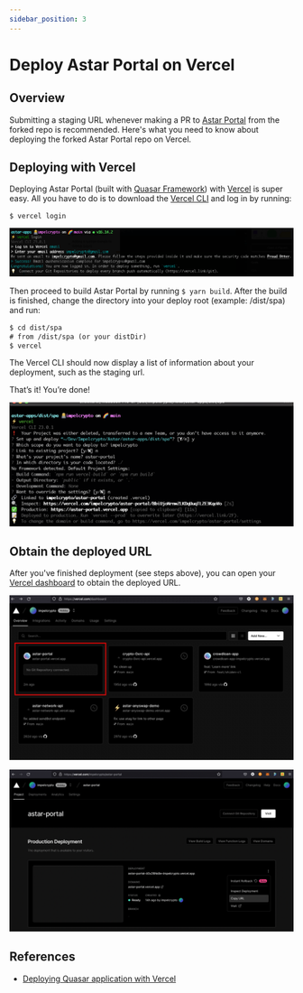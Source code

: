 ```yaml
---
sidebar_position: 3
---
```


# Deploy Astar Portal on Vercel

## Overview

Submitting a staging URL whenever making a PR to [Astar Portal](https://github.com/AstarNetwork/astar-apps) from the forked repo is recommended. Here's what you need to know about deploying the forked Astar Portal repo on Vercel.

## Deploying with Vercel

Deploying Astar Portal (built with [Quasar Framework](https://quasar.dev/)) with [Vercel](https://vercel.com) is super easy. All you have to do is to download the [Vercel CLI](https://vercel.com/docs/cli) and log in by running:

```
$ vercel login
```

![vercel1](img/vercel1.png)

Then proceed to build Astar Portal by running `$ yarn build`.
After the build is finished, change the directory into your deploy root (example: /dist/spa) and run:

```
$ cd dist/spa
# from /dist/spa (or your distDir)
$ vercel
```

The Vercel CLI should now display a list of information about your deployment, such as the staging url.

That’s it! You’re done!

![vercel2](img/vercel2.png)

## Obtain the deployed URL

After you've finished deployment (see steps above), you can open your [Vercel dashboard](https://vercel.com/dashboard) to obtain the deployed URL.

![vercel3](img/vercel3.jpg)

![vercel4](img/vercel4.png)

## References

- [Deploying Quasar application with Vercel](https://quasar.dev/quasar-cli-vite/developing-spa/deploying#deploying-with-vercel)
